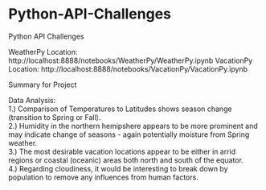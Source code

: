 # Python-API-Challenges
Python API Challenges

WeatherPy Location: http://localhost:8888/notebooks/WeatherPy/WeatherPy.ipynb
VacationPy Location: http://localhost:8888/notebooks/VacationPy/VacationPy.ipynb

Summary for Project

Data Analysis:                                                                                         
1.) Comparison of Temperatures to Latitudes shows season change (transition to Spring or Fall).                                            
2.) Humidity in the northern hemipshere appears to be more prominent and may indicate change of seasons - again potentially moisture from Spring weather.                      
3.) The most desirable vacation locations appear to be either in arrid regions or coastal (oceanic) areas both north and south of the equator.                              
4.) Regarding cloudiness, it would be interesting to break down by population to remove any influences from human factors.                                    
